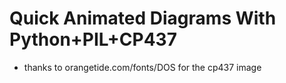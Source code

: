 # Quick Animated Diagrams With Python+PIL+CP437

* thanks to orangetide.com/fonts/DOS for the cp437 image
